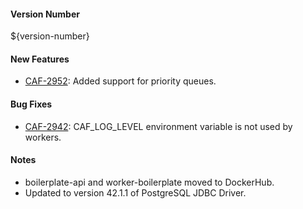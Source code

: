 #### Version Number
${version-number}

#### New Features
- [CAF-2952](https://jira.autonomy.com/browse/CAF-2952): Added support for priority queues.

#### Bug Fixes
- [CAF-2942](https://jira.autonomy.com/browse/CAF-2942): CAF_LOG_LEVEL environment variable is not used by workers.

#### Notes
- boilerplate-api and worker-boilerplate moved to DockerHub.
- Updated to version 42.1.1 of PostgreSQL JDBC Driver.
